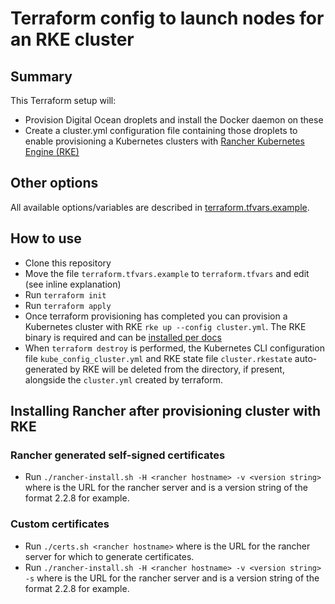 # Terraform config to launch nodes for an RKE cluster

## Summary

This Terraform setup will:

- Provision Digital Ocean droplets and install the Docker daemon on these
- Create a cluster.yml configuration file containing those droplets to enable provisioning a Kubernetes clusters with [Rancher Kubernetes Engine (RKE)](https://rancher.com/docs/rke/latest/en/)

## Other options

All available options/variables are described in [terraform.tfvars.example](https://github.com/axeal/tf-do-rke/blob/master/terraform.tfvars.example).

## How to use

- Clone this repository
- Move the file `terraform.tfvars.example` to `terraform.tfvars` and edit (see inline explanation)
- Run `terraform init`
- Run `terraform apply`
- Once terraform provisioning has completed you can provision a Kubernetes cluster with RKE `rke up --config cluster.yml`. The RKE binary is required and can be [installed per docs](https://rancher.com/docs/rke/latest/en/installation/)
- When `terraform destroy` is performed, the Kubernetes CLI configuration file `kube_config_cluster.yml` and RKE state file `cluster.rkestate` auto-generated by RKE will be deleted from the directory, if present, alongside the `cluster.yml` created by terraform.

## Installing Rancher after provisioning cluster with RKE

### Rancher generated self-signed certificates

- Run `./rancher-install.sh -H <rancher hostname> -v <version string>` where <rancher hostname> is the URL for the rancher server and <version string> is a version string of the format 2.2.8 for example.

### Custom certificates

- Run `./certs.sh <rancher hostname>` where <rancher hostname> is the URL for the rancher server for which to generate certificates.
- Run `./rancher-install.sh -H <rancher hostname> -v <version string> -s` where <rancher hostname> is the URL for the rancher server and <version string> is a version string of the format 2.2.8 for example.
